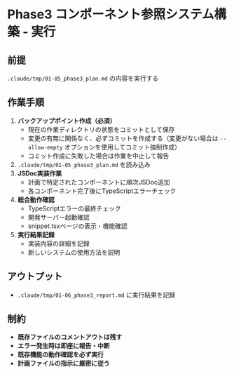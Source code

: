 # Phase3 コンポーネント参照システム構築 - 実行

## 前提
`.claude/tmp/01-05_phase3_plan.md` の内容を実行する

## 作業手順
1. **バックアップポイント作成（必須）**
   - 現在の作業ディレクトリの状態をコミットとして保存
   - 変更の有無に関係なく、必ずコミットを作成する（変更がない場合は `--allow-empty` オプションを使用してコミット強制作成）
   - コミット作成に失敗した場合は作業を中止して報告
2. `.claude/tmp/01-05_phase3_plan.md` を読み込み
3. **JSDoc実装作業**
   - 計画で特定されたコンポーネントに順次JSDoc追加
   - 各コンポーネント完了後にTypeScriptエラーチェック
4. **総合動作確認**
   - TypeScriptエラーの最終チェック
   - 開発サーバー起動確認
   - snippet.tsxページの表示・機能確認
5. **実行結果記録**
   - 実装内容の詳細を記録
   - 新しいシステムの使用方法を説明

## アウトプット
- `.claude/tmp/01-06_phase3_report.md` に実行結果を記録

## 制約
- **既存ファイルのコメントアウトは残す**
- **エラー発生時は即座に報告・中断**
- **既存機能の動作確認を必ず実行**
- **計画ファイルの指示に厳密に従う**